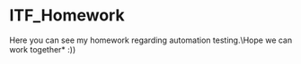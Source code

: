 # ITF_Homework
Here you can see my homework regarding automation testing.\Hope we can work together* :))
